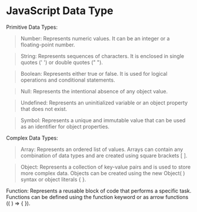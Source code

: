 # JavaScript Data Type

Primitive Data Types:

> Number: Represents numeric values. It can be an integer or a floating-point number.

> String: Represents sequences of characters. It is enclosed in single quotes (' ') or double quotes (" ").

> Boolean: Represents either true or false. It is used for logical operations and conditional statements.

> Null: Represents the intentional absence of any object value.

> Undefined: Represents an uninitialized variable or an object property that does not exist.

> Symbol: Represents a unique and immutable value that can be used as an identifier for object properties.

Complex Data Types:

> Array: Represents an ordered list of values. Arrays can contain any combination of data types and are created using square brackets [ ].

> Object: Represents a collection of key-value pairs and is used to store more complex data. Objects can be created using the new Object( ) syntax or object literals { }.

Function: Represents a reusable block of code that performs a specific task. Functions can be defined using the function keyword or as arrow functions (( ) => { }).
